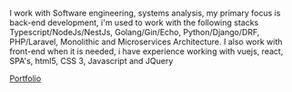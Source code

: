   I work with Software engineering, systems analysis, my primary focus is back-end development, i'm used to work with the following stacks Typescript/NodeJs/NestJs, Golang/Gin/Echo, Python/Django/DRF, PHP/Laravel, Monolithic and Microservices Architecture.
  I also work with front-end when it is needed, i have experience working with vuejs, react, SPA's, html5, CSS 3, Javascript and JQuery 

<a href="https://ed-vieira.github.io/" target="_blank">Portfolio</a>

<!--
**ed-vieira/ed-vieira** is a ✨ _special_ ✨ repository because its `README.md` (this file) appears on your GitHub profile.

Here are some ideas to get you started:

- 🔭 I’m currently working on ...
- 🌱 I’m currently learning ...
- 👯 I’m looking to collaborate on ...
- 🤔 I’m looking for help with ...
- 💬 Ask me about ...
- 📫 How to reach me: ...
- 😄 Pronouns: ...
- ⚡ Fun fact: ...
-->
